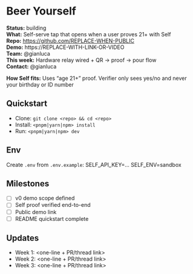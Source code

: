 # Beer Yourself

**Status:** building  
**What:** Self-serve tap that opens when a user proves 21+ with Self  
**Repo:** https://github.com/REPLACE-WHEN-PUBLIC  
**Demo:** https://REPLACE-WITH-LINK-OR-VIDEO  
**Team:** @gianluca  
**This week:** Hardware relay wired + QR → proof → pour flow  
**Contact:** @gianluca

**How Self fits:** Uses “age 21+” proof. Verifier only sees yes/no and never your birthday or ID number

## Quickstart

- Clone: `git clone <repo> && cd <repo>`
- Install: `<pnpm|yarn|npm> install`
- Run: `<pnpm|yarn|npm> dev`

## Env

Create `.env` from `.env.example`:
SELF_API_KEY=...
SELF_ENV=sandbox

## Milestones

- [ ] v0 demo scope defined
- [ ] Self proof verified end-to-end
- [ ] Public demo link
- [ ] README quickstart complete

## Updates

- Week 1: <one-line + PR/thread link>
- Week 2: <one-line + PR/thread link>
- Week 3: <one-line + PR/thread link>
